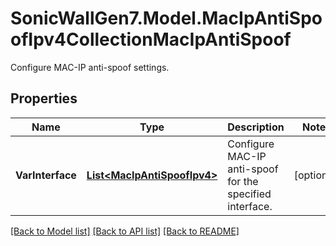 # SonicWallGen7.Model.MacIpAntiSpoofIpv4CollectionMacIpAntiSpoof
Configure MAC-IP anti-spoof settings.

## Properties

Name | Type | Description | Notes
------------ | ------------- | ------------- | -------------
**VarInterface** | [**List&lt;MacIpAntiSpoofIpv4&gt;**](MacIpAntiSpoofIpv4.md) | Configure MAC-IP anti-spoof for the specified interface. | [optional] 

[[Back to Model list]](../README.md#documentation-for-models) [[Back to API list]](../README.md#documentation-for-api-endpoints) [[Back to README]](../README.md)


